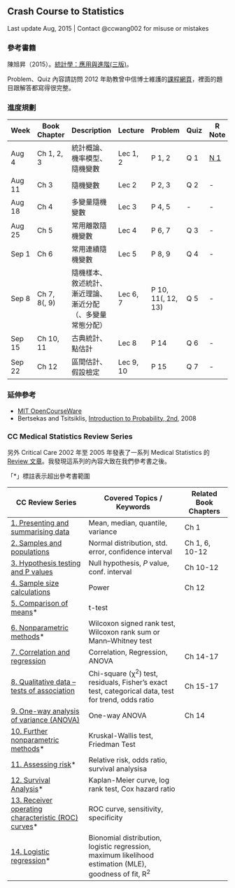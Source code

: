 ## Crash Course to Statistics

Last update Aug, 2015 | Contact @ccwang002 for misuse or mistakes


### 參考書籍

陳旭昇（2015）。[統計學：應用與進階(三版)](http://www.books.com.tw/products/0010672198)。

Problem、Quiz 內容請訪問 2012 年助教曾中信博士維護的[課程網頁](https://sites.google.com/site/2012ntueconstat/)，裡面的題目跟解答都寫得很完整。


### 進度規劃

| Week | Book Chapter | Description | Lecture | Problem | Quiz | R Note |
| ----- | -------------| ----------- | ------- | ------- | ---- | ------ |
| Aug 4  | Ch 1, 2, 3 | 統計概論、機率模型、隨機變數 | Lec 1, 2 | P 1, 2 | Q 1 | [N 1] |
| Aug 11 | Ch 3       | 隨機變數                     | Lec 2    | P 2, 3 | Q 2 | - |
| Aug 18 | Ch 4       | 多變量隨機變數               | Lec 3    | P 4, 5 | -   | - |
| Aug 25 | Ch 5       | 常用離散隨機變數             | Lec 4    | P 6, 7 | Q 3 | - |
| Sep 1  | Ch 6       | 常用連續隨機變數             | Lec 5    | P 8, 9 | Q 4 | - |
| Sep 8  | Ch 7, 8(, 9) | 隨機樣本、敘述統計、漸近理論、漸近分配（、多變量常態分配） | Lec 6, 7  | P 10, 11(, 12, 13) | Q 5 | - |
| Sep 15 | Ch 10, 11  | 古典統計、點估計             | Lec 8     | P 14  | Q 6 | - |
| Sep 22 | Ch 12     | 區間估計、假設檢定           | Lec 9, 10 | P 15  | Q 7 | - |

[N 1]: https://gist.github.com/ccwang002/b98193559c354e1b65d6#file-weeknote_0804-md

### 延伸參考

- [MIT OpenCourseWare](http://ocw.mit.edu/courses/electrical-engineering-and-computer-science/6-436j-fundamentals-of-probability-fall-2008/lecture-notes/)
- Bertsekas and Tsitsiklis, [Introduction to Probability, 2nd](http://amzn.com/188652923X), 2008


### CC Medical Statistics Review Series

另外 Critical Care 2002 年至 2005 年發表了一系列 Medical Statistics 的 [Review 文章](http://www.ccforum.com/series/CC_Medical)。我發現這系列的內容大致在我們參考書之後。

「\*」標註表示超出參考書範圍

| CC Review Series                                               | Covered Topics / Keywords                                                                                        | Related Book Chapters |
| -------------------------------------------------------------- | ---------------------------------------------------------------------------------------------------------------- | --------------------- |
| [1. Presenting and summarising data][rev-1]                    | Mean, median, quantile, variance                                                                                 | Ch 1                  |
| [2. Samples and populations][rev-2]                            | Normal distribution, std. error, confidence interval                                                             | Ch 1, 6, 10-12        |
| [3. Hypothesis testing and P values][rev-3]                    | Null hypothesis, *P* value, conf. interval                                                                       | Ch 10-12              |
| [4. Sample size calculations][rev-4]                           | Power                                                                                                            | Ch 12                 |
| [5. Comparison of means][rev-5]\*                              | t-test                                                                                                           |
| [6. Nonparametric methods][rev-6]\*                            | Wilcoxon signed rank test,  Wilcoxon rank sum or Mann–Whitney test                                               |
| [7. Correlation and regression][rev-7]                         | Correlation, Regression, ANOVA                                                                                   | Ch 14-17              |
| [8. Qualitative data – tests of association][rev-8]            | Chi-square (χ<sup>2</sup>) test, residuals, Fisher’s exact test, categorical data, test for trend, odds ratio    | Ch 15-17              |
| [9. One-way analysis of variance (ANOVA)][rev-9]               | One-way ANOVA                                                                                                    | Ch 14                 |
| [10. Further nonparametric methods][rev-10]\*                  | Kruskal-Wallis test, Friedman Test                                                                               |
| [11. Assessing risk][rev-11]\*                                 | Relative risk, odds ratio, survival analysisa                                                                    |
| [12. Survival Analysis][rev-12]\*                              | Kaplan-Meier curve, log rank test, Cox hazard ratio                                                              |
| [13. Receiver operating characteristic (ROC) curves][rev-13]\* | ROC curve, sensitivity, specificity                                                                              |
| [14. Logistic regression][rev-14]\*                            | Bionomial distribution, logistic regression, maximum likelihood estimation (MLE), goodness of fit, R<sup>2</sup> |


[rev-1]: http://ccforum.com/content/6/1/66
[rev-2]: http://ccforum.com/content/6/2/143
[rev-3]: http://ccforum.com/content/6/3/222
[rev-4]: http://ccforum.com/content/6/4/335
[rev-5]: http://ccforum.com/content/6/5/424
[rev-6]: http://ccforum.com/content/6/6/509
[rev-7]: http://ccforum.com/content/7/6/451
[rev-8]: http://ccforum.com/content/8/1/46
[rev-9]: http://ccforum.com/content/8/2/130
[rev-10]: http://ccforum.com/content/8/3/196
[rev-11]: http://ccforum.com/content/8/4/287
[rev-12]: http://ccforum.com/content/8/5/389
[rev-13]: http://ccforum.com/content/8/6/508
[rev-14]: http://ccforum.com/content/9/1/112
